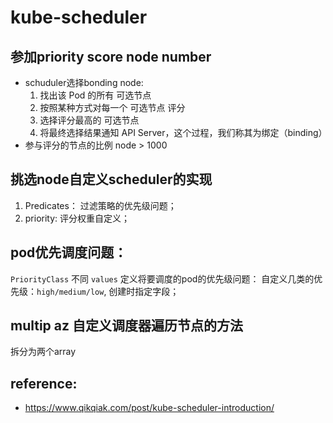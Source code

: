 # kube-scheduler
## 参加priority score node number
* schuduler选择bonding node:
    1. 找出该 Pod 的所有 可选节点
    2. 按照某种方式对每一个 可选节点 评分
    3. 选择评分最高的 可选节点
    4. 将最终选择结果通知 API Server，这个过程，我们称其为绑定（binding）
* 参与评分的节点的比例 node > 1000

## 挑选node自定义scheduler的实现
1. Predicates： 过滤策略的优先级问题；
2. priority: 评分权重自定义；

## pod优先调度问题：
`PriorityClass` 不同 `values` 定义将要调度的pod的优先级问题：
自定义几类的优先级：`high/medium/low`, 创建时指定字段；

## multip az 自定义调度器遍历节点的方法
拆分为两个array


## reference:
* https://www.qikqiak.com/post/kube-scheduler-introduction/
